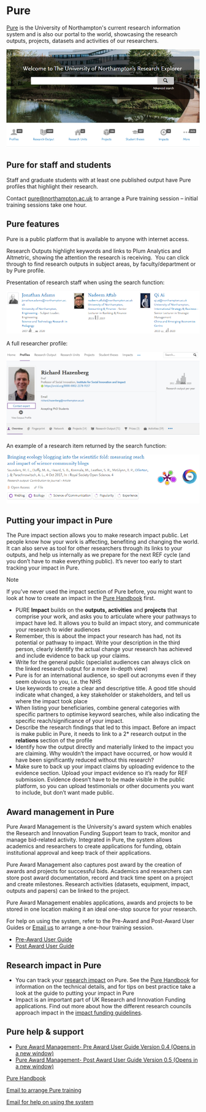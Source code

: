 # Pure

[Pure](https://pure.northampton.ac.uk/) is the University of Northampton's current research information system and is also our portal to the world, showcasing the research outputs, projects, datasets and activities of our researchers.

![Pure home page with search bar](img/pure-homepage.png)

## Pure for staff and students

Staff and graduate students with at least one published output have Pure profiles that highlight their research.

Contact [pure@northampton.ac.uk](mailto:pure@northampton.ac.uk) to arrange a Pure training session – initial training sessions take one hour.

## Pure features

Pure is a public platform that is available to anyone with internet access.

Research Outputs highlight keywords and links to Plum Analytics and Altmetric, showing the attention the research is receiving.  You can click through to find research outputs in subject areas, by faculty/department or by Pure profile.

Presentation of research staff when using the search function:

![Returns staff list in alphabetical order](img/pure-profiles.png)

A full researcher profile:

![Includes name, contact details and research outputs](img/pure-profile.png)

An example of a research item returned by the search function:

![Includes title, author, publication date](img/pure-item.png)

## Putting your impact in Pure

The Pure impact section allows you to make research impact public. Let people know how your work is affecting, benefiting and changing the world. It can also serve as tool for other researchers through its links to your outputs, and help us internally as we prepare for the next REF cycle (and you don’t have to make everything public). It’s never too early to start tracking your impact in Pure.

> [!NOTE]
> If you’ve never used the impact section of Pure before, you might want to look at how to create an impact in the [Pure Handbook](https://www.yammer.com/northampton.ac.uk/#/files/172063681?version=174674105) first.  

- PURE **Impact** builds on the **outputs, activities** and **projects** that comprise your work, and asks you to articulate where your pathways to impact have led. It allows you to build an impact story, and communicate your research to wider audiences
- Remember, this is about the impact your research has had, not its potential or pathway to impact. Write your description in the third person, clearly identify the actual change your research has achieved and include evidence to back up your claims.
- Write for the general public (specialist audiences can always click on the linked research output for a more in-depth view)
- Pure is for an international audience, so spell out acronyms even if they seem obvious to you, i.e. the NHS
- Use keywords to create a clear and descriptive title. A good title should indicate what changed, a key stakeholder or stakeholders, and tell us where the impact took place
- When listing your beneficiaries, combine general categories with specific partners to optimise keyword searches, while also indicating the specific reach/significance of your impact.
- Describe the research findings that led to this impact. Before an impact is make public in Pure, it needs to link to a 2\* research output in the **relations** section of the profile
- Identify how the output directly and materially linked to the impact you are claiming. Why wouldn’t the impact have occurred, or how would it have been significantly reduced without this research?
- Make sure to back up your impact claims by uploading evidence to the evidence section. Upload your impact evidence so it’s ready for REF submission. Evidence doesn’t have to be made visible in the public platform, so you can upload testimonials or other documents you want to include, but don’t want made public.

## Award management in Pure

Pure Award Management is the University's award system which enables the Research and Innovation Funding Support team to track, monitor and manage bid-related activity. Integrated in Pure, the system allows academics and researchers to create applications for funding, obtain institutional approval and keep track of their applications.

Pure Award Management also captures post award by the creation of awards and projects for successful bids. Academics and researchers can store post award documentation, record and track time spent on a project and create milestones. Research activities (datasets, equipment, impact, outputs and papers) can be linked to the project.

Pure Award Management enables applications, awards and projects to be stored in one location making it an ideal one-stop source for your research.

For help on using the system, refer to the Pre-Award and Post-Award User Guides or [Email us](mailto:rifs@northampton.ac.uk) to arrange a one-hour training session.

- [Pre-Award User Guide](https://mypad.northampton.ac.uk/rifs/bidding-for-funding/pure-award-management-approval-process/)
- [Post Award User Guide](https://mypad.northampton.ac.uk/rifs/post-award-support/pure-award-management-creating-an-award-and-project/)

## Research impact in Pure

- You can track your [research impact](research-impact.md) on Pure. See the [Pure Handbook](https://www.yammer.com/northampton.ac.uk/#/files/172063681?version=174674105) for information on the technical details, and for tips on best practice take a look at the guide to putting your impact in Pure
- Impact is an important part of UK Research and Innovation Funding applications. Find out more about how the different research councils approach impact in the [impact funding guidelines](research-impact.md).

## Pure help &amp; support

- [Pure Award Management- Pre Award User Guide Version 0.4 (Opens in a new window)](https://libguides.northampton.ac.uk/ld.php?content_id=33223094)
- [Pure Award Management- Post Award User Guide Version 0.5 (Opens in a new window)](https://libguides.northampton.ac.uk/ld.php?content_id=33223127)

[Pure Handbook](https://www.yammer.com/northampton.ac.uk/#/files/172063681?version=174674105)

[Email to arrange Pure training](mailto:pure@northampton.ac.uk?subject=Training%20enquiry)

[Email for help on using the system](mailto:rifs@northampton.ac.uk)
